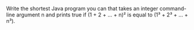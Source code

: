 Write the shortest Java program you can that takes an integer command-line argument n and prints true if (1 + 2 + ... + n)² is equal to (1³ + 2³ + ... + n³).
